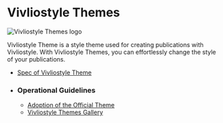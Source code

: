 # Vivliostyle Themes

![Vivliostyle Themes logo](./assets/themes-logo.jpg)

Vivliostyle Theme is a style theme used for creating publications with Vivliostyle. With Vivliostyle Themes, you can effortlessly change the style of your publications.

- [Spec of Vivliostyle Theme](./spec.md)

- ### Operational Guidelines

  - [Adoption of the Official Theme](./official.md)
  - [Vivliostyle Themes Gallery](./gallery.md)
